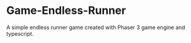 # Game-Endless-Runner
A simple endless runner game created with Phaser 3 game engine and typescript.
